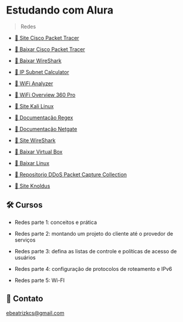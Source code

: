# Estudando com Alura

> Redes

- [🔗 Site Cisco Packet Tracer](https://www.netacad.com/courses/packet-tracer)

- [🔗 Baixar Cisco Packet Tracer](https://www.packettracernetwork.com/download/download-packet-tracer.html)

- [🔗 Baixar WireShark](https://www.wireshark.org/#download)

- [🔗 IP Subnet Calculator](https://wintelguy.com/subnetcalc.pl)

- [🔗 WiFi Analyzer](https://apps.microsoft.com/store/detail/wifi-analyzer/9NBLGGH33N0N?hl=pt-br&gl=br)

- [🔗 WiFi Overview 360 Pro](https://play.google.com/store/apps/details?id=de.android.wifioverviewpro&hl=pt_BR&gl=US)

- [🔗 Site Kali Linux](https://www.kali.org/)

- [🔗 Documentação Regex](http://turing.com.br/material/regex/index.html)

- [🔗 Documentação Netgate](https://docs.netgate.com/)

- [🔗 Site WireShark](https://www.wireshark.org/)

- [🔗 Baixar Virtual Box](https://www.virtualbox.org/wiki/Downloads)

- [🔗 Baixar Linux](https://www.virtualbox.org/wiki/Linux_Downloads)

- [🔗 Repositorio DDoS Packet Capture Collection](https://github.com/StopDDoS/packet-captures)

- [🔗 Site Knoldus](https://blog.knoldus.com/)

## 🛠 Cursos

- Redes parte 1: conceitos e prática

- Redes parte 2: montando um projeto do cliente até o provedor de serviços

- Redes parte 3: defina as listas de controle e políticas de acesso de usuários

- Redes parte 4: configuração de protocolos de roteamento e IPv6

- Redes parte 5: Wi-FI

## 💙 Contato

ebeatrizkcs@gmail.com
